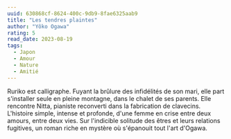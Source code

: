 ```yaml
---
uuid: 630868cf-8624-400c-9db9-8fae6325aab9
title: "Les tendres plaintes"
author: "Yôko Ogawa"
rating: 5
read_date: 2023-08-19
tags:
  - Japon
  - Amour
  - Nature
  - Amitié
---
```


Ruriko est calligraphe. Fuyant la brûlure des infidélités de son mari, elle part s'installer seule en pleine montagne, dans le chalet de ses parents. Elle rencontre Nitta, pianiste reconverti dans la fabrication de clavecins. L'histoire simple, intense et profonde, d'une femme en crise entre deux amours, entre deux vies. Sur l'indicible solitude des êtres et leurs relations fugitives, un roman riche en mystère où s'épanouit tout l'art d'Ogawa.
